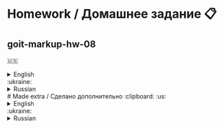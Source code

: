 # Homework / Домашнее задание :clipboard:
## goit-markup-hw-08
:us:
<details>
	<summary>English</summary>
	<ul>
		<li>Create a repository `goit-markup-hw-08`.</li>
		<li>Clone the created repository and copy the files of the previous work into it.</li>
    <li>Perform layout of the adaptive version of all pages and layout elements <a href="https://www.figma.com/file/oTYBECAN79dXy19hzWObO4/Web-Studio-(Version-2.1)?node-id=1%3A3330"><b>homework #8</b></a></li>
		<li>Set up `GitHub Pages` and add a link to the live page in the header of the GitHub-repository.</li>
	</ul>

## Eligibility criteria for a mentor

### Project

**`«A1»`** `BEM` methodology is used.

**`«A2»`** Used by `SASS` preprocesses.

**`«A3»`** The `index.html` and `portfolio.html` files include the minified style file `main.min.css` from the `css` folder.

**`«A4»`** When viewing the page on any device with a width of `320px`, the horizontal scrollbar does not appear.

**`«A5»`** The mobile menu script is included in HTML by a separate `mobile-menu.js` file.

### Markup

**`«B1»`** All pages in the `<head>` block have the `viewport` meta tag.

**`«B2»`** All background and content bitmaps are responsive and support `x1` and `x2` screen densities.

**`«B3»`** Responsive content images use the `<img>` element with the `srcset` attribute and the `x` descriptor.

**`«B4»`** Responsive background images use the `min-device-pixel-ratio` and `min-resolution` media functions.

**`«B5»`** Mobile menu markup completed.

## Formalization

**`«C1»`** When writing styles, the `Mobile First` approach and the `(min-width: )` media function were used.

**`«C2»`** Styles required only in a certain range are closed in media queries `(min-width: ) and (max-width: )` or just `(max-width: )`.

**`«C3»`** There is no unnecessary duplication of styles in media queries.

**`«C4»`** The layout is made with respect to three breakpoints: 480px, 768px and 1200px.

**`«C5»`** Designed mobile menu.
</details>
:ukraine:
<details>
<summary>Russian</summary>
 	<ul>
		<li>Создай репозиторий `goit-markup-hw-08`.</li>
		<li>Склонируй созданный репозиторий и скопируй в него файлы предыдущей работы.</li>
    <li>Выполни вёрстку адаптивной версии всех страниц и элементов макета <a href="https://www.figma.com/file/oTYBECAN79dXy19hzWObO4/Web-Studio-(Version-2.1)?node-id=1%3A3330"><b>homework #8</b></a></li>
		<li>Настрой `GitHub Pages` и добавь ссылку на живую страницу в шапку GitHub-репозитория.</li>
	</ul>

## Критерии приёма работы наставником

### Проект

**`«A1»`** Используется методология `BEM`.

**`«A2»`** Ипользуется препроцессов `SASS`.

**`«A3»`** В файлах `index.html` и `portfolio.html` подключен минифицированный файл стилей `main.min.css` из папки `css`.

**`«A4»`** При просмотре страницы на любом устройстве шириной от `320px`, не появляется горизонтальная полоса прокрутки.

**`«A5»`** Скрипт мобильного меню подключен в HTML отдельным файлом `mobile-menu.js`.

### Разметка

**`«B1»`** У всех страниц в блоке `<head>` есть метатег `viewport`.

**`«B2»`** Все фоновые и контентные растровые изображения - отзывчивые, и поддерживают экраны с плотностью `x1` и `x2`.

**`«B3»`** Для отзывчивых контентных изображений использован элемент `<img>` с атрибутом `srcset` и дескриптором `x`.

**`«B4»`** Для отзывчивых фоновых изображений использованы медиа-фукцнии `min-device-pixel-ratio` и `min-resolution`.

**`«B5»`** Выполнена разметка мобильного меню.

## Оформление

**`«C1»`** При написании стилей использован `Mobile First` подход и медиа-функция `(min-width: )`.

**`«C2»`** Стили необходимые только в определённом промежутке, закрыты в медиа-запросы `(min-width: ) and (max-width: )` или только `(max-width: )`.

**`«C3»`** В медиа-запросах отсутствует лишнее дублирование стилей.

**`«C4»`** Вёрстка выполнена относительно трёх точек перелома: 480px, 768px и 1200px.

**`«C5»`** Выполнено оформление мобильного меню.
</details>
# Made extra / Сделано дополнительно :clipboard:
:us:
<details>
	<summary>English</summary>
	<ul>
		<li>Created render section "Portfolio" from JS.</li>
		<li>A separate class has been made for the modal window.</li>
    <li>The "Order a service" form is rendered from JS. There is data validation as you enter it.</li>
		<li>A modal window has been created for the "Subscribe" button. There is a check for data entry in the input email.</li>
	</ul>
</details>
:ukraine:
<details>
<summary>Russian</summary>
 	<ul>
		<li>Создан рендер секции "Портфолио" из JS.</li>
		<li>Для модального окна сделан отдельный класс.</li>
    <li>Форма "Заказать услугу" рендерится из JS. Есть проверка данных при вводе.</li>
		<li>Для кнопки "Подписаться" создано модальное окно. Есть проверка на ввод данных в input email.</li>
	</ul>
</details>

